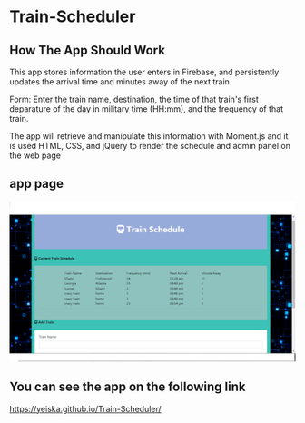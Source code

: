 # Train-Scheduler
## How The App Should Work
This app stores information the user enters in Firebase, and persistently updates the arrival time and minutes away of the next train. 

Form: Enter the train name, destination, the time of that train's first deparature of the day in military time (HH:mm), and the frequency of that train.

The app will retrieve and manipulate this information with Moment.js and it is used HTML, CSS, and jQuery to render the schedule and admin panel on the web page
## app page
![app Image](/assets/images/Train.png)
## You can see the app on the following link
https://yeiska.github.io/Train-Scheduler/